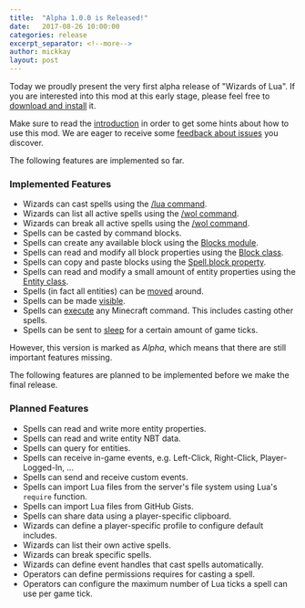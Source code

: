 ```yaml
---
title:  "Alpha 1.0.0 is Released!"
date:   2017-08-26 10:00:00
categories: release
excerpt_separator: <!--more-->
author: mickkay
layout: post
---
```

Today we proudly present the very first alpha release of "Wizards of Lua".
If you are interested into this mod at this early stage, please feel free to
[download and install](/installation.html) it.
<!--more-->
Make sure to read the [introduction](/introduction.html) in order to get some hints
about how to use this mod.
We are eager to receive some [feedback about issues](https://github.com/wizards-of-lua/wizards-of-lua/issues)
you discover.

The following features are implemented so far.
### Implemented Features
* Wizards can cast spells using the [/lua command](/lua-command.html).
* Wizards can list all active spells using the [/wol command](/wol-command.html).
* Wizards can break all active spells using the [/wol command](/wol-command.html).
* Spells can be casted by command blocks.
* Spells can create any available block using the [Blocks module](/modules/Blocks/).
* Spells can read and modify all block properties using the [Block class](/modules/Block/).
* Spells can copy and paste blocks using the [Spell.block property](/modules/Spell/#block).
* Spells can read and modify a small amount of entity properties using the [Entity class](/modules/Entity/).
* Spells (in fact all entities) can be [moved](/modules/Entity/#move ) around.
* Spells can be made [visible](/modules/Spell/#visible).
* Spells can [execute](/modules/Spell/#execute) any Minecraft command. This includes casting other spells.
* Spells can be sent to [sleep](/modules/Runtime/#sleep) for a certain amount of game ticks.

However, this version is marked as *Alpha*, which means that there are still
important features missing.


The following features are planned to be implemented before we make the final release.
### Planned Features
* Spells can read and write more entity properties.
* Spells can read and write entity NBT data.
* Spells can query for entities.
* Spells can receive in-game events, e.g. Left-Click, Right-Click, Player-Logged-In, ...
* Spells can send and receive custom events.
* Spells can import Lua files from the server's file system using Lua's `require` function.
* Spells can import Lua files from GitHub Gists.
* Spells can share data using a player-specific clipboard.
* Wizards can define a player-specific profile to configure default includes.
* Wizards can list their own active spells.
* Wizards can break specific spells.
* Wizards can define event handles that cast spells automatically.
* Operators can define permissions requires for casting a spell.
* Operators can configure the maximum number of Lua ticks a spell can use per game tick.
